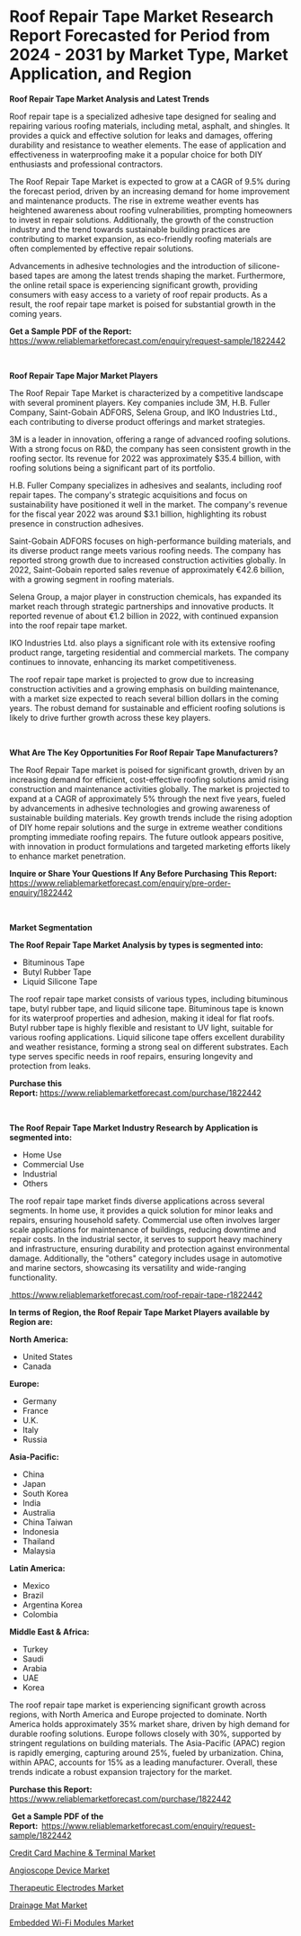 <p><h1>Roof Repair Tape Market Research Report Forecasted for Period from 2024 -  2031 by Market Type, Market Application, and Region</h1></p><p><strong>Roof Repair Tape Market Analysis and Latest Trends</strong></p>
<p><p>Roof repair tape is a specialized adhesive tape designed for sealing and repairing various roofing materials, including metal, asphalt, and shingles. It provides a quick and effective solution for leaks and damages, offering durability and resistance to weather elements. The ease of application and effectiveness in waterproofing make it a popular choice for both DIY enthusiasts and professional contractors.</p><p>The Roof Repair Tape Market is expected to grow at a CAGR of 9.5% during the forecast period, driven by an increasing demand for home improvement and maintenance products. The rise in extreme weather events has heightened awareness about roofing vulnerabilities, prompting homeowners to invest in repair solutions. Additionally, the growth of the construction industry and the trend towards sustainable building practices are contributing to market expansion, as eco-friendly roofing materials are often complemented by effective repair solutions.</p><p>Advancements in adhesive technologies and the introduction of silicone-based tapes are among the latest trends shaping the market. Furthermore, the online retail space is experiencing significant growth, providing consumers with easy access to a variety of roof repair products. As a result, the roof repair tape market is poised for substantial growth in the coming years.</p></p>
<p><strong>Get a Sample PDF of the Report:&nbsp;</strong> <a href="https://www.reliablemarketforecast.com/enquiry/request-sample/1822442?utm_campaign=1134&utm_medium=2&utm_source=Github&utm_content=ia&utm_term=10112024&utm_id=roof-repair-tape">https://www.reliablemarketforecast.com/enquiry/request-sample/1822442</a></p>
<p>&nbsp;</p>
<p><strong>Roof Repair Tape Major Market Players</strong></p>
<p><p>The Roof Repair Tape Market is characterized by a competitive landscape with several prominent players. Key companies include 3M, H.B. Fuller Company, Saint-Gobain ADFORS, Selena Group, and IKO Industries Ltd., each contributing to diverse product offerings and market strategies.</p><p>3M is a leader in innovation, offering a range of advanced roofing solutions. With a strong focus on R&D, the company has seen consistent growth in the roofing sector. Its revenue for 2022 was approximately $35.4 billion, with roofing solutions being a significant part of its portfolio.</p><p>H.B. Fuller Company specializes in adhesives and sealants, including roof repair tapes. The company's strategic acquisitions and focus on sustainability have positioned it well in the market. The company's revenue for the fiscal year 2022 was around $3.1 billion, highlighting its robust presence in construction adhesives.</p><p>Saint-Gobain ADFORS focuses on high-performance building materials, and its diverse product range meets various roofing needs. The company has reported strong growth due to increased construction activities globally. In 2022, Saint-Gobain reported sales revenue of approximately €42.6 billion, with a growing segment in roofing materials.</p><p>Selena Group, a major player in construction chemicals, has expanded its market reach through strategic partnerships and innovative products. It reported revenue of about €1.2 billion in 2022, with continued expansion into the roof repair tape market.</p><p>IKO Industries Ltd. also plays a significant role with its extensive roofing product range, targeting residential and commercial markets. The company continues to innovate, enhancing its market competitiveness.</p><p>The roof repair tape market is projected to grow due to increasing construction activities and a growing emphasis on building maintenance, with a market size expected to reach several billion dollars in the coming years. The robust demand for sustainable and efficient roofing solutions is likely to drive further growth across these key players.</p></p>
<p>&nbsp;</p>
<p><strong>What Are The Key Opportunities For Roof Repair Tape Manufacturers?</strong></p>
<p><p>The Roof Repair Tape market is poised for significant growth, driven by an increasing demand for efficient, cost-effective roofing solutions amid rising construction and maintenance activities globally. The market is projected to expand at a CAGR of approximately 5% through the next five years, fueled by advancements in adhesive technologies and growing awareness of sustainable building materials. Key growth trends include the rising adoption of DIY home repair solutions and the surge in extreme weather conditions prompting immediate roofing repairs. The future outlook appears positive, with innovation in product formulations and targeted marketing efforts likely to enhance market penetration.</p></p>
<p><strong>Inquire or Share Your Questions If Any Before Purchasing This Report:</strong> <a href="https://www.reliablemarketforecast.com/enquiry/pre-order-enquiry/1822442?utm_campaign=1134&utm_medium=2&utm_source=Github&utm_content=ia&utm_term=10112024&utm_id=roof-repair-tape">https://www.reliablemarketforecast.com/enquiry/pre-order-enquiry/1822442</a></p>
<p>&nbsp;</p>
<p><strong>Market Segmentation</strong></p>
<p><strong>The Roof Repair Tape Market Analysis by types is segmented into:</strong></p>
<p><ul><li>Bituminous Tape</li><li>Butyl Rubber Tape</li><li>Liquid Silicone Tape</li></ul></p>
<p><p>The roof repair tape market consists of various types, including bituminous tape, butyl rubber tape, and liquid silicone tape. Bituminous tape is known for its waterproof properties and adhesion, making it ideal for flat roofs. Butyl rubber tape is highly flexible and resistant to UV light, suitable for various roofing applications. Liquid silicone tape offers excellent durability and weather resistance, forming a strong seal on different substrates. Each type serves specific needs in roof repairs, ensuring longevity and protection from leaks.</p></p>
<p><strong>Purchase this Report:&nbsp;</strong><a href="https://www.reliablemarketforecast.com/purchase/1822442?utm_campaign=1134&utm_medium=2&utm_source=Github&utm_content=ia&utm_term=10112024&utm_id=roof-repair-tape">https://www.reliablemarketforecast.com/purchase/1822442</a></p>
<p>&nbsp;</p>
<p><strong>The Roof Repair Tape Market Industry Research by Application is segmented into:</strong></p>
<p><ul><li>Home Use</li><li>Commercial Use</li><li>Industrial</li><li>Others</li></ul></p>
<p><p>The roof repair tape market finds diverse applications across several segments. In home use, it provides a quick solution for minor leaks and repairs, ensuring household safety. Commercial use often involves larger scale applications for maintenance of buildings, reducing downtime and repair costs. In the industrial sector, it serves to support heavy machinery and infrastructure, ensuring durability and protection against environmental damage. Additionally, the "others" category includes usage in automotive and marine sectors, showcasing its versatility and wide-ranging functionality.</p></p>
<p><a href="https://www.reliablemarketforecast.com/roof-repair-tape-r1822442?utm_campaign=1134&utm_medium=2&utm_source=Github&utm_content=ia&utm_term=10112024&utm_id=roof-repair-tape">&nbsp;https://www.reliablemarketforecast.com/roof-repair-tape-r1822442</a></p>
<p><strong>In terms of Region, the Roof Repair Tape Market Players available by Region are:</strong></p>
<p>
    <p> <strong> North America: </strong>
        <ul>
            <li>United States</li>
            <li>Canada</li>
        </ul>
        </p> 
    <p> <strong> Europe: </strong>
        <ul>
            <li>Germany</li>
            <li>France</li>
            <li>U.K.</li>
            <li>Italy</li>
            <li>Russia</li>
        </ul>
        </p> 
    <p> <strong> Asia-Pacific: </strong>
        <ul>
            <li>China</li>
            <li>Japan</li>
            <li>South Korea</li>
            <li>India</li>
            <li>Australia</li>
            <li>China Taiwan</li>
            <li>Indonesia</li>
            <li>Thailand</li>
            <li>Malaysia</li>
        </ul>
        </p> 
    <p> <strong> Latin America: </strong>
        <ul>
            <li>Mexico</li>
            <li>Brazil</li>
            <li>Argentina Korea</li>
            <li>Colombia</li>
        </ul>
        </p> 
    <p> <strong> Middle East & Africa: </strong>
        <ul>
            <li>Turkey</li>
            <li>Saudi</li>
            <li>Arabia</li>
            <li>UAE</li>
            <li>Korea</li>
        </ul>
    </p>
    </p>
<p><p>The roof repair tape market is experiencing significant growth across regions, with North America and Europe projected to dominate. North America holds approximately 35% market share, driven by high demand for durable roofing solutions. Europe follows closely with 30%, supported by stringent regulations on building materials. The Asia-Pacific (APAC) region is rapidly emerging, capturing around 25%, fueled by urbanization. China, within APAC, accounts for 15% as a leading manufacturer. Overall, these trends indicate a robust expansion trajectory for the market.</p></p>
<p><strong>Purchase this Report: </strong><a href="https://www.reliablemarketforecast.com/purchase/1822442?utm_campaign=1134&utm_medium=2&utm_source=Github&utm_content=ia&utm_term=10112024&utm_id=roof-repair-tape">https://www.reliablemarketforecast.com/purchase/1822442</a></p>
<p>&nbsp;<strong>Get a Sample PDF of the Report:&nbsp;&nbsp;</strong><a href="https://www.reliablemarketforecast.com/enquiry/request-sample/1822442?utm_campaign=1134&utm_medium=2&utm_source=Github&utm_content=ia&utm_term=10112024&utm_id=roof-repair-tape">https://www.reliablemarketforecast.com/enquiry/request-sample/1822442</a></p>
<p><strong></strong></p>
<p><p><a href="https://www.linkedin.com/pulse/global-credit-card-machine-terminal-market-trends-forecasts-zfp0e?utm_campaign=1134&utm_medium=2&utm_source=Github&utm_content=ia&utm_term=10112024&utm_id=roof-repair-tape">Credit Card Machine & Terminal Market</a></p><p><a href="https://issuu.com/reportprime-2/docs/angioscope-device-market-size-2030._4dde55d95c0b58?utm_campaign=1134&utm_medium=2&utm_source=Github&utm_content=ia&utm_term=10112024&utm_id=roof-repair-tape">Angioscope Device Market</a></p><p><a href="https://issuu.com/reportprime-2/docs/therapeutic-electrodes-market-size-_c84208e734e119?utm_campaign=1134&utm_medium=2&utm_source=Github&utm_content=ia&utm_term=10112024&utm_id=roof-repair-tape">Therapeutic Electrodes Market</a></p><p><a href="https://github.com/mosmentrcqn/Market-Research-Report-List-1/blob/main/drainage-mat-market.md?utm_campaign=1134&utm_medium=2&utm_source=Github&utm_content=ia&utm_term=10112024&utm_id=roof-repair-tape">Drainage Mat Market</a></p><p><a href="https://www.linkedin.com/pulse/embedded-wi-fi-modules-market-innovations-trends-comprehensive-c7ywe?utm_campaign=1134&utm_medium=2&utm_source=Github&utm_content=ia&utm_term=10112024&utm_id=roof-repair-tape">Embedded Wi-Fi Modules Market</a></p></p>
